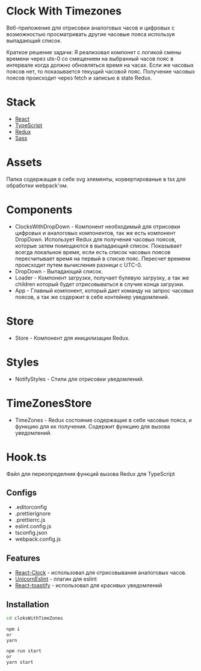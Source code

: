 # Clock With Timezones

Веб-приложение для отрисовки аналоговых часов и цифровых с возможностью просматривать другие часовые пояса используя выпадающий список.

Краткое решение задачи:
Я реализовал компонет с логикой смены времени через uts-0 со смещением на выбранный часов пояс в интервале когда должно обновляться время на часах. Если же часовых поясов нет, то показывается текущий часовой пояс. Получение часовых поясов происходит через fetch и записью в state Redux.

# Stack

- [React](https://ru.legacy.reactjs.org)
- [TypeScript](https://www.typescriptlang.org)
- [Redux](https://redux.js.org)
- [Sass](https://sass-lang.com)

# Assets

Папка содержащая в себе svg элементы, корвертированые в tsx для обработки webpack'ом.

# Components

- ClocksWithDropDown - Компонент необходимый для отрисовки цифровых и аналоговых компонентов, так же есть компонент DropDown. Использует Redux для получения часовых поясов, которые затем помещаются в выпадающий список. Показывает всегда локальное время, если есть список часовых поясов пересчитывает время на первый в списке пояс. Пересчет времени происходит путем вычисления разници с UTC-0.
- DropDown - Выпадающий список.
- Loader - Компонент загрузки, получает булевую загрузку, а так же children который будет отрисовываться в случие конца загрузки.
- App - Главный компонент, который дает команду на запрос часовых поясов, а так же содержит в себе контейнер уведомлений.

# Store

- Store - Компонент для иницилизации Redux.

# Styles

- NotifyStyles - Стили для отрисовки уведомлений.

# TimeZonesStore

- TimeZones - Redux состояние содержащие в себе часовые пояса, и функцию для их получения. Содержит функцию для вызова уведомлений.

# Hook.ts

Файл для переопределния функций вызова Redux для TypeScript

## Configs

- .editorconfig
- .prettierignore
- .prettierrc.js
- eslint.config.js
- tsconfig.json
- webpack.config.js

## Features

- [React-Clock](https://www.npmjs.com/package/react-clock) - использовал для отрисовывания аналоговых часов.
- [UnicornEslint](https://www.npmjs.com/package/react-clock) - плагин для eslint
- [React-toastify](https://www.npmjs.com/package/react-toastify) - использовал для красивых уведомлений

## Installation

```sh
cd cloksWithTimeZones

npm i
or
yarn

npm run start
or
yarn start
```
